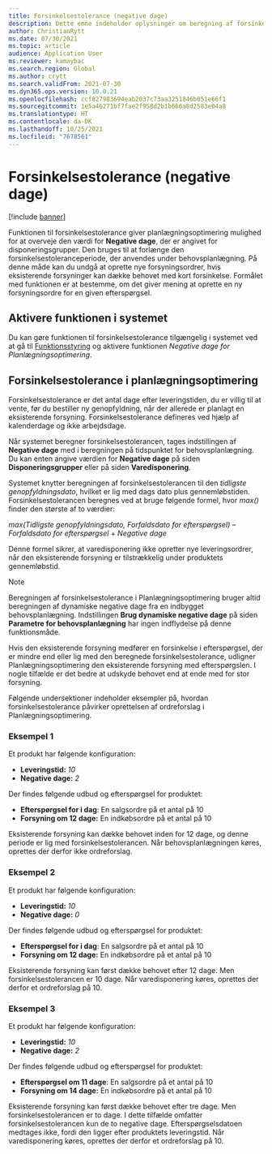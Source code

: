 ```yaml
---
title: Forsinkelsestolerance (negative dage)
description: Dette emne indeholder oplysninger om beregning af forsinkelsestolerance, og hvordan det påvirker oprettelsen af ordreforslag i planlægningsoptimering.
author: ChristianRytt
ms.date: 07/30/2021
ms.topic: article
audience: Application User
ms.reviewer: kamaybac
ms.search.region: Global
ms.author: crytt
ms.search.validFrom: 2021-07-30
ms.dyn365.ops.version: 10.0.21
ms.openlocfilehash: ccf827983694eab2037c73aa3251846b051e66f1
ms.sourcegitcommit: 1e5a46271bf7fae2f958d2b1b666a8d2583e04a8
ms.translationtype: HT
ms.contentlocale: da-DK
ms.lasthandoff: 10/25/2021
ms.locfileid: "7678561"
---
```

# <a name="delay-tolerance-negative-days"></a>Forsinkelsestolerance (negative dage)

[!include [banner](../../includes/banner.md)]

Funktionen til forsinkelsestolerance giver planlægningsoptimering mulighed for at overveje den værdi for **Negative dage**, der er angivet for disponeringsgrupper. Den bruges til at forlænge den forsinkelsestoleranceperiode, der anvendes under behovsplanlægning. På denne måde kan du undgå at oprette nye forsyningsordrer, hvis eksisterende forsyninger kan dække behovet med kort forsinkelse. Formålet med funktionen er at bestemme, om det giver mening at oprette en ny forsyningsordre for en given efterspørgsel.

## <a name="turn-on-the-feature-in-your-system"></a>Aktivere funktionen i systemet

Du kan gøre funktionen til forsinkelsestolerance tilgængelig i systemet ved at gå til [Funktionsstyring](../../../fin-ops-core/fin-ops/get-started/feature-management/feature-management-overview.md) og aktivere funktionen *Negative dage for Planlægningsoptimering*.

## <a name="delay-tolerance-in-planning-optimization"></a>Forsinkelsestolerance i planlægningsoptimering

Forsinkelsestolerance er det antal dage efter leveringstiden, du er villig til at vente, før du bestiller ny genopfyldning, når der allerede er planlagt en eksisterende forsyning. Forsinkelsestolerance defineres ved hjælp af kalenderdage og ikke arbejdsdage.

Når systemet beregner forsinkelsestolerancen, tages indstillingen af **Negative dage** med i beregningen på tidspunktet for behovsplanlægning. Du kan enten angive værdien for **Negative dage** på siden **Disponeringsgrupper** eller på siden **Varedisponering**.

Systemet knytter beregningen af forsinkelsestolerancen til den *tidligste genopfyldningsdato*, hvilket er lig med dags dato plus gennemløbstiden. Forsinkelsestolerancen beregnes ved at bruge følgende formel, hvor *max()* finder den største af to værdier:

*max(Tidligste genopfyldningsdato, Forfaldsdato for efterspørgsel)* – *Forfaldsdato for efterspørgsel* + *Negative dage*

Denne formel sikrer, at varedisponering ikke opretter nye leveringsordrer, når den eksisterende forsyning er tilstrækkelig under produktets gennemløbstid.

> [!NOTE]
> Beregningen af forsinkelsestolerance i Planlægningsoptimering bruger altid beregningen af dynamiske negative dage fra en indbygget behovsplanlægning. Indstillingen **Brug dynamiske negative dage** på siden **Parametre for behovsplanlægning** har ingen indflydelse på denne funktionsmåde.

Hvis den eksisterende forsyning medfører en forsinkelse i efterspørgsel, der er mindre end eller lig med den beregnede forsinkelsestolerance, udligner Planlægningsoptimering den eksisterende forsyning med efterspørgslen. I nogle tilfælde er det bedre at udskyde behovet end at ende med for stor forsyning.

Følgende undersektioner indeholder eksempler på, hvordan forsinkelsestolerance påvirker oprettelsen af ordreforslag i Planlægningsoptimering.

### <a name="example-1"></a>Eksempel 1

Et produkt har følgende konfiguration:

- **Leveringstid:** *10*
- **Negative dage:** *2*

Der findes følgende udbud og efterspørgsel for produktet:

- **Efterspørgsel for i dag**: En salgsordre på et antal på 10
- **Forsyning om 12 dage:** En indkøbsordre på et antal på 10

Eksisterende forsyning kan dække behovet inden for 12 dage, og denne periode er lig med forsinkelsestolerancen. Når behovsplanlægningen køres, oprettes der derfor ikke ordreforslag.

### <a name="example-2"></a>Eksempel 2

Et produkt har følgende konfiguration:

- **Leveringstid:** *10*
- **Negative dage:** *0*

Der findes følgende udbud og efterspørgsel for produktet:

- **Efterspørgsel for i dag**: En salgsordre på et antal på 10
- **Forsyning om 12 dage:** En indkøbsordre på et antal på 10

Eksisterende forsyning kan først dække behovet efter 12 dage. Men forsinkelsestolerancen er 10 dage. Når varedisponering køres, oprettes der derfor et ordreforslag på 10.

### <a name="example-3"></a>Eksempel 3

Et produkt har følgende konfiguration:

- **Leveringstid:** *10*
- **Negative dage:** *2*

Der findes følgende udbud og efterspørgsel for produktet:

- **Efterspørgsel om 11 dage**: En salgsordre på et antal på 10
- **Forsyning om 14 dage:** En indkøbsordre på et antal på 10

Eksisterende forsyning kan først dække behovet efter tre dage. Men forsinkelsestolerancen er to dage. I dette tilfælde omfatter forsinkelsestolerancen kun de to negative dage. Efterspørgselsdatoen medtages ikke, fordi den ligger efter produktets leveringstid. Når varedisponering køres, oprettes der derfor et ordreforslag på 10.
